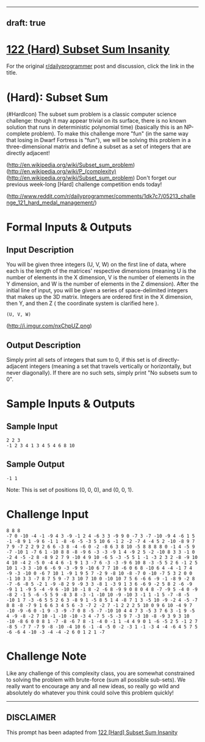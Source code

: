 ---
draft: true
----

# [122 (Hard) Subset Sum Insanity](https://www.reddit.com/r/dailyprogrammer/comments/1e2rcx/051013_challenge_122_hard_subset_sum_insanity/)

For the original [r/dailyprogrammer](https://www.reddit.com/r/dailyprogrammer/) post and discussion, click the link in the title.

#  (Hard): Subset Sum
(#HardIcon)
The subset sum problem is a classic computer science challenge: though it may appear trivial on its surface, there is no known solution that runs in deterministic polynomial time) (basically this is an NP-complete problem). To make this challenge more "fun" (in the same way that losing in Dwarf Fortress is "fun"), we will be solving this problem in a three-dimensional matrix and define a subset as a set of integers that are directly adjacent!

(http://en.wikipedia.org/wiki/Subset_sum_problem)
(http://en.wikipedia.org/wiki/P_(complexity)
(http://en.wikipedia.org/wiki/Subset_sum_problem)
Don't forget our previous week-long [Hard] challenge competition ends today!

(http://www.reddit.com/r/dailyprogrammer/comments/1dk7c7/05213_challenge_121_hard_medal_management/)
# Formal Inputs & Outputs
## Input Description
You will be given three integers (U, V, W) on the first line of data, where each is the length of the matrices' respective dimensions (meaning U is the number of elements in the X dimension, V is the number of elements in the Y dimension, and W is the number of elements in the Z dimension). After the initial line of input, you will be given a series of space-delimited integers that makes up the 3D matrix. Integers are ordered first in the X dimension, then Y, and then Z ( the coordinate system is clarified here ).


```
(U, V, W)
```
(http://i.imgur.com/nxChpUZ.png)
## Output Description
Simply print all sets of integers that sum to 0, if this set is of directly-adjacent integers (meaning a set that travels vertically or horizontally, but never diagonally). If there are no such sets, simply print "No subsets sum to 0".

# Sample Inputs & Outputs
## Sample Input

```
2 2 3
-1 2 3 4 1 3 4 5 4 6 8 10
```
## Sample Output

```
-1 1
```
Note: This is set of positions (0, 0, 0), and (0, 0, 1).

# Challenge Input

```
8 8 8
-7 0 -10 -4 -1 -9 4 3 -9 -1 2 4 -6 3 3 -9 9 0 -7 3 -7 -10 -9 4 -6 1 5 -1 -8 9 1 -9 6 -1 1 -8 -6 -5 -3 5 10 6 -1 2 -2 -7 4 -4 5 2 -10 -8 9 7 7 9 -7 2 2 9 2 6 6 -3 8 -4 -6 0 -2 -8 6 3 8 10 -5 8 8 8 8 0 -1 4 -5 9 -7 -10 1 -7 6 1 -10 8 8 -8 -9 6 -3 -3 -9 1 4 -9 2 5 -2 -10 8 3 3 -1 0 -2 4 -5 -2 8 -8 9 2 7 9 -10 4 9 10 -6 5 -3 -5 5 1 -1 -3 2 3 2 -8 -9 10 4 10 -4 2 -5 0 -4 4 6 -1 9 1 3 -7 6 -3 -3 -9 6 10 8 -3 -5 5 2 6 -1 2 5 10 1 -3 3 -10 6 -6 9 -3 -9 9 -10 6 7 7 10 -6 0 6 8 -10 6 4 -4 -1 7 4 -9 -3 -10 0 -6 7 10 1 -9 1 9 5 7 -2 9 -8 10 -8 -7 0 -10 -7 5 3 2 0 0 -1 10 3 3 -7 8 7 5 9 -7 3 10 7 10 0 -10 10 7 5 6 -6 6 -9 -1 -8 9 -2 8 -7 -6 -8 5 -2 1 -9 -8 2 9 -9 3 3 -8 1 -3 9 1 3 6 -6 9 -2 5 8 2 -6 -9 -9 1 1 -9 5 -4 -9 6 -10 10 -1 8 -2 -6 8 -9 9 0 8 0 4 8 -7 -9 5 -4 0 -9 -8 2 -1 5 -6 -5 5 9 -8 3 8 -3 -1 -10 10 -9 -10 3 -1 1 -1 5 -7 -8 -5 -10 1 7 -3 -6 5 5 2 6 3 -8 9 1 -5 8 5 1 4 -8 7 1 3 -5 10 -9 -2 4 -5 -7 8 8 -8 -7 9 1 6 6 3 4 5 6 -3 -7 2 -2 7 -1 2 2 2 5 10 0 9 6 10 -4 9 7 -10 -9 -6 0 -1 9 -3 -9 -7 0 8 -5 -7 -10 10 4 4 7 3 -5 3 7 6 3 -1 9 -5 4 -9 -8 -2 7 10 -1 -10 -10 -3 4 -7 5 -5 -3 9 7 -3 10 -8 -9 3 9 3 10 -10 -8 6 0 0 8 1 -7 -8 -6 7 8 -1 -4 0 -1 1 -4 4 9 0 1 -6 -5 2 5 -1 2 7 -8 5 -7 7 -7 9 -8 -10 -4 10 6 -1 -4 -5 0 -2 -3 1 -1 -3 4 -4 -6 4 5 7 5 -6 -6 4 -10 -3 -4 -4 -2 6 0 1 2 1 -7
```
# Challenge Note
Like any challenge of this complexity class, you are somewhat constrained to solving the problem with brute-force (sum all possible sub-sets). We really want to encourage any and all new ideas, so really go wild and absolutely do whatever you think could solve this problem quickly!


----
## **DISCLAIMER**
This prompt has been adapted from [122 [Hard] Subset Sum Insanity](https://www.reddit.com/r/dailyprogrammer/comments/1e2rcx/051013_challenge_122_hard_subset_sum_insanity/
)
